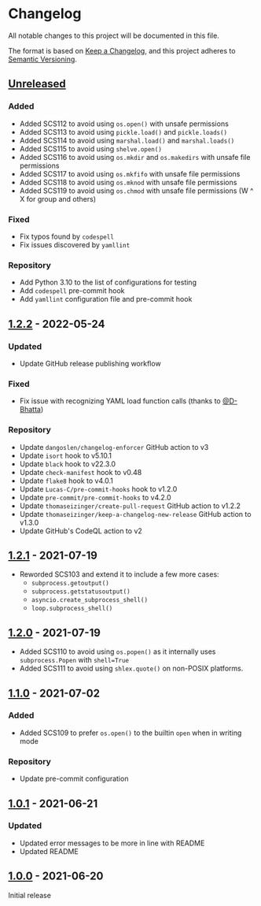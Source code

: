 # Changelog

All notable changes to this project will be documented in this file.

The format is based on [Keep a Changelog](https://keepachangelog.com/en/1.0.0/),
and this project adheres to [Semantic Versioning](https://semver.org/spec/v2.0.0.html).

## [Unreleased]

### Added

-   Added SCS112 to avoid using `os.open()` with unsafe permissions
-   Added SCS113 to avoid using `pickle.load()` and `pickle.loads()`
-   Added SCS114 to avoid using `marshal.load()` and `marshal.loads()`
-   Added SCS115 to avoid using `shelve.open()`
-   Added SCS116 to avoid using `os.mkdir` and `os.makedirs` with unsafe file permissions
-   Added SCS117 to avoid using `os.mkfifo` with unsafe file permissions
-   Added SCS118 to avoid using `os.mknod` with unsafe file permissions
-   Added SCS119 to avoid using `os.chmod` with unsafe file permissions (W ^ X for group and others)

### Fixed

-   Fix typos found by `codespell`
-   Fix issues discovered by `yamllint`

### Repository

-   Add Python 3.10 to the list of configurations for testing
-   Add `codespell` pre-commit hook
-   Add `yamllint` configuration file and pre-commit hook

## [1.2.2] - 2022-05-24

### Updated

-   Update GitHub release publishing workflow

### Fixed

-   Fix issue with recognizing YAML load function calls (thanks to [@D-Bhatta](https://github.com/D-Bhatta))

### Repository

-   Update `dangoslen/changelog-enforcer` GitHub action to v3
-   Update `isort` hook to v5.10.1
-   Update `black` hook to v22.3.0
-   Update `check-manifest` hook to v0.48
-   Update `flake8` hook to v4.0.1
-   Update `Lucas-C/pre-commit-hooks` hook to v1.2.0
-   Update `pre-commit/pre-commit-hooks` to v4.2.0
-   Update `thomaseizinger/create-pull-request` GitHub action to v1.2.2
-   Update `thomaseizinger/keep-a-changelog-new-release` GitHub action to v1.3.0
-   Update GitHub's CodeQL action to v2

## [1.2.1] - 2021-07-19

-   Reworded SCS103 and extend it to include a few more cases:
    -   `subprocess.getoutput()`
    -   `subprocess.getstatusoutput()`
    -   `asyncio.create_subprocess_shell()`
    -   `loop.subprocess_shell()`

## [1.2.0] - 2021-07-19

-   Added SCS110 to avoid using `os.popen()` as it internally uses `subprocess.Popen` with `shell=True`
-   Added SCS111 to avoid using `shlex.quote()` on non-POSIX platforms.

## [1.1.0] - 2021-07-02

### Added

-   Added SCS109 to prefer `os.open()` to the builtin `open` when in writing mode

### Repository

-   Update pre-commit configuration

## [1.0.1] - 2021-06-21

### Updated

-   Updated error messages to be more in line with README
-   Updated README

## [1.0.0] - 2021-06-20

Initial release

[Unreleased]: https://github.com/Takishima/flake8-secure-coding-standard/compare/v1.2.2...HEAD

[1.2.2]: https://github.com/Takishima/flake8-secure-coding-standard/compare/v1.2.1...v1.2.2

[1.2.1]: https://github.com/Takishima/flake8-secure-coding-standard/compare/v1.2.0...v1.2.1

[1.2.0]: https://github.com/Takishima/flake8-secure-coding-standard/compare/v1.1.0...v1.2.0

[1.1.0]: https://github.com/Takishima/flake8-secure-coding-standard/compare/v1.0.1...v1.1.0

[1.0.1]: https://github.com/Takishima/flake8-secure-coding-standard/compare/v1.0.0...v1.0.1

[1.0.0]: https://github.com/Takishima/flake8-secure-coding-standard/compare/c18cc7130a40405bd92e49b22675e8ddbe0bc8cd...v1.0.0
